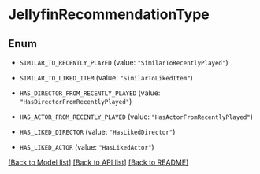 # JellyfinRecommendationType

## Enum


* `SIMILAR_TO_RECENTLY_PLAYED` (value: `"SimilarToRecentlyPlayed"`)

* `SIMILAR_TO_LIKED_ITEM` (value: `"SimilarToLikedItem"`)

* `HAS_DIRECTOR_FROM_RECENTLY_PLAYED` (value: `"HasDirectorFromRecentlyPlayed"`)

* `HAS_ACTOR_FROM_RECENTLY_PLAYED` (value: `"HasActorFromRecentlyPlayed"`)

* `HAS_LIKED_DIRECTOR` (value: `"HasLikedDirector"`)

* `HAS_LIKED_ACTOR` (value: `"HasLikedActor"`)


[[Back to Model list]](../README.md#documentation-for-models) [[Back to API list]](../README.md#documentation-for-api-endpoints) [[Back to README]](../README.md)



